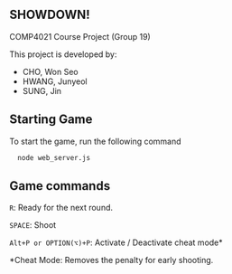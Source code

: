 
## SHOWDOWN!

COMP4021 Course Project (Group 19)

This project is developed by:

- CHO, Won Seo
- HWANG, Junyeol
- SUNG, Jin


## Starting Game

To start the game, run the following command

```bash
  node web_server.js
```

## Game commands

`R`: Ready for the next round.

`SPACE`: Shoot

`Alt+P or OPTION(⌥)+P`: Activate / Deactivate cheat mode*

*Cheat Mode: Removes the penalty for early shooting.
